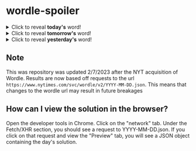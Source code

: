 # wordle-spoiler

<details>
  <summary>Click to reveal <b>today's</b> word!</summary>
  <br>
  <b> funny </b>
</details>

<details>
  <summary>Click to reveal <b>tomorrow's</b> word!</summary>
  <br>
  <b> table </b>
</details>

<details>
  <summary>Click to reveal <b>yesterday's</b> word!</summary>
  <br>
  <b> bacon </b>
</details>

## Note
This was repository was updated 2/7/2023 after the NYT acquisition of Wordle. Results are now based off requests to the url `https://www.nytimes.com/svc/wordle/v2/YYYY-MM-DD.json`. This means that changes to the wordle url may result in future breakages

## How can I view the solution in the browser?
Open the developer tools in Chrome. Click on the "network" tab. Under the Fetch/XHR section, you should see a request to YYYY-MM-DD.json. If you click on that request and view the "Preview" tab, you will see a JSON object containing the day's solution.
